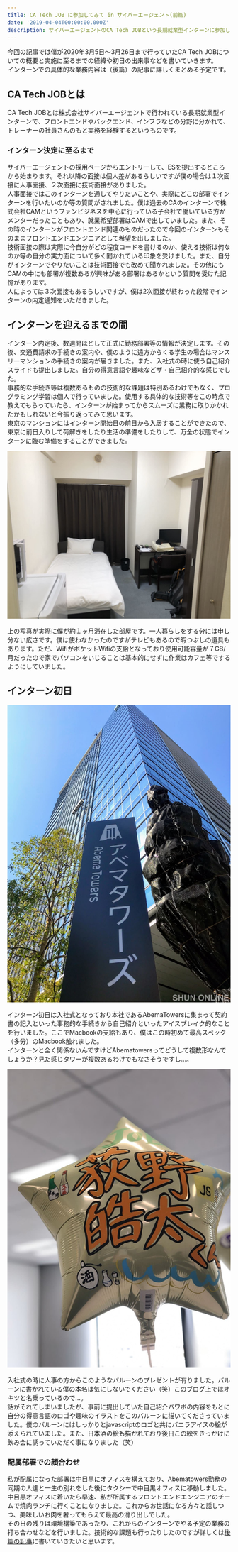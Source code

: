 ```yaml
---
title: CA Tech JOB に参加してみて in サイバーエージェント(前篇)
date: '2019-04-04T00:00:00.000Z'
description: サイバーエージェントのCA Tech JOBという長期就業型インターンに参加して感じたことをまとめました。前篇と後編に分けて書いていきます。
---
```


今回の記事では僕が2020年3月5日〜3月26日まで行っていたCA Tech JOBについての概要と実施に至るまでの経緯や初日の出来事などを書いていきます。  
インターンでの具体的な業務内容は（後篇）の記事に詳しくまとめる予定です。

## CA Tech JOBとは

CA Tech JOBとは株式会社サイバーエージェントで行われている長期就業型インターンで、フロントエンドやバックエンド、インフラなどの分野に分かれて、トレーナーの社員さんのもと実務を経験するというものです。

### インターン決定に至るまで

サイバーエージェントの採用ページからエントリーして、ESを提出するところから始まります。それ以降の面接は個人差があるらしいですが僕の場合は１次面接に人事面接、２次面接に技術面接がありました。  
人事面接ではこのインターンを通してやりたいことや、実際にどこの部署でインターンを行いたいのか等の質問がされました。僕は過去のCAのインターンで株式会社CAMというファンビジネスを中心に行っている子会社で働いている方がメンターだったこともあり、就業希望部署はCAMで出していました。また、その時のインターンがフロントエンド関連のものだったので今回のインターンもそのままフロントエンドエンジニアとして希望を出しました。  
技術面接の際は実際に今自分がどの程度コードを書けるのか、使える技術は何なのか等の自分の実力面について多く聞かれている印象を受けました。また、自分がインターンでやりたいことは技術面接でも改めて聞かれました。その他にもCAMの中にも部署が複数あるが興味がある部署はあるかという質問を受けた記憶があります。  
人によっては３次面接もあるらしいですが、僕は2次面接が終わった段階でインターンの内定通知をいただきました。

## インターンを迎えるまでの間

インターン内定後、数週間ほどして正式に勤務部署等の情報が決定します。その後、交通費請求の手続きの案内や、僕のように遠方からくる学生の場合はマンスリーマンションの手続きの案内が届きました。また、入社式の時に使う自己紹介スライドも提出しました。自分の得意言語や趣味などザ・自己紹介的な感じでした。  
事務的な手続き等は複数あるものの技術的な課題は特別あるわけでもなく、プログラミング学習は個人で行っていました。使用する具体的な技術等をこの時点で教えてもらっていたら、インターンが始まってからスムーズに業務に取りかかれたかもしれないと今振り返ってみて思います。  
東京のマンションにはインターン開始日の前日から入居することができたので、東京に前日入りして荷解きをしたり生活の準備をしたりして、万全の状態でインターンに臨む準備をすることができました。

![My room in Tokyo](./my_room.jpg)

上の写真が実際に僕が約１ヶ月滞在した部屋です。一人暮らしをする分には申し分ない広さです。僕は使わなかったのですがテレビもあるので暇つぶしの道具もあります。ただ、WifiがポケットWifiの支給となっており使用可能容量が７GB/月だったので家でパソコンをいじることは基本的にせずに作業はカフェ等でするようにしていました。

## インターン初日

![AbemaTowers](./abema.jpg)

インターン初日は入社式となっており本社であるAbemaTowersに集まって契約書の記入といった事務的な手続きから自己紹介といったアイスブレイク的なことを行いました。ここでMacbookの支給もあり、僕はこの時初めて最高スペック（多分）のMacbook触れました。  
インターンと全く関係ないんですけどAbematowersってどうして複数形なんでしょうか？見た感じタワーが複数あるわけでもなさそうですし…。

![My name](./my_name.jpg)

入社式の時に人事の方からこのようなバルーンのプレゼントが有りました。バルーンに書かれている僕の本名は気にしないでください（笑）このブログ上ではオキツと名乗っているので…。  
話がそれてしまいましたが、事前に提出していた自己紹介パワポの内容をもとに自分の得意言語のロゴや趣味のイラストをこのバルーンに描いてくださっていました。僕のバルーンにはしっかりとjavascriptのロゴと共にバニラアイスの絵が添えられていました。また、日本酒の絵も描かれており後日この絵をきっかけに飲み会に誘っていただく事になりました（笑）

### 配属部署での顔合わせ

私が配属になった部署は中目黒にオフィスを構えており、Abematowers勤務の同期の人達と一生の別れをした後にタクシーで中目黒オフィスに移動しました。中目黒オフィスに着いたら早速、私が所属するフロントエンドエンジニアのチームで焼肉ランチに行くことになりました。これからお世話になる方々と話しつつ、美味しいお肉を奢ってもらえて最高の滑り出しでした。  
その日の残りは環境構築であったり、これからのインターンでやる予定の業務の打ち合わせなどを行いました。技術的な課題も行ったりしたのですが詳しくは[後篇の記事](https://okitsublog.com/2020/04/ca-tech-job-2/)に書いていきたいと思います。
